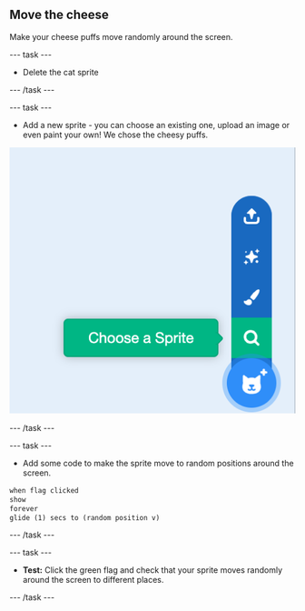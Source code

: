 ## Move the cheese 

Make your cheese puffs move randomly around the screen. 

--- task ---

+ Delete the cat sprite

--- /task ---

--- task ---

+ Add a new sprite - you can choose an existing one, upload an image or even paint your own! We chose the cheesy puffs.

![Choose a new sprite](images/choose-sprite.png)

--- /task ---

--- task --- 

+ Add some code to make the sprite move to random positions around the screen. 

```blocks3
when flag clicked
show
forever
glide (1) secs to (random position v)
```

--- /task ---

--- task ---

+ **Test:** Click the green flag and check that your sprite moves randomly around the screen to different places.

--- /task ---


